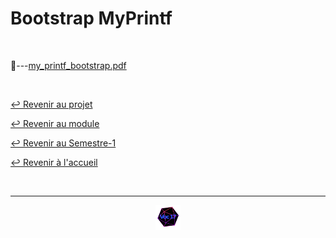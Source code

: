 # Bootstrap MyPrintf

<br>

📂---[my_printf_bootstrap.pdf](https://github.com/Studio-17/Epitech-Subjects/tree/main/Semester-1/B-PSU-100/My_printf/Bootstrap_MyPrint/my_printf_bootstrap.pdf)

<br>

[↩️ Revenir au projet](https://github.com/Studio-17/Epitech-Subjects/tree/main/Semester-1/B-PSU-100/My_printf)

[↩️ Revenir au module](https://github.com/Studio-17/Epitech-Subjects/tree/main/Semester-1/B-PSU-100)

[↩️ Revenir au Semestre-1](https://github.com/Studio-17/Epitech-Subjects/tree/main/Semester-1)

[↩️ Revenir à l'accueil](https://github.com/Studio-17/Epitech-Subjects)

<br>

---

<div align="center">

<a href="https://github.com/Studio-17" target="_blank"><img src="../../../../assets/voc17.gif" width="40"></a>

</div>
